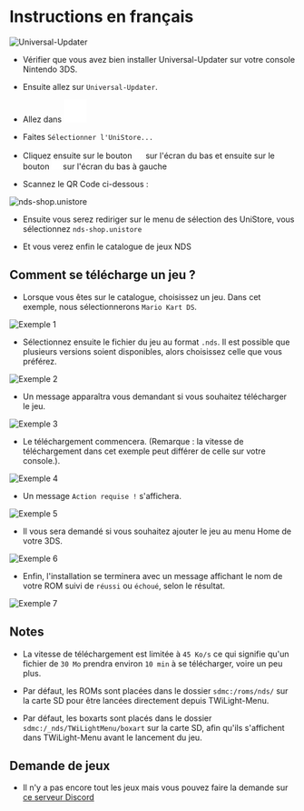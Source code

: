 # Instructions en français

![Universal-Updater](https://raw.githubusercontent.com/TheRinzler65/NDS-Shop/main/docs/favicon.ico)

- Vérifier que vous avez bien installer Universal-Updater sur votre console Nintendo 3DS.

- Ensuite allez sur `Universal-Updater`.

- Allez dans ![Réglages](https://github.com/Universal-Team/Universal-Updater/raw/master/assets/gfx/sprites/settings.png)

- Faites `Sélectionner l'UniStore...`

- Cliquez ensuite sur le bouton ![Ajout](https://github.com/Universal-Team/Universal-Updater/raw/master/assets/gfx/sprites/add.png) sur l'écran du bas et ensuite sur le bouton ![QR Code](https://github.com/Universal-Team/Universal-Updater/raw/master/assets/gfx/sprites/qr_code.png) sur l'écran du bas à gauche

- Scannez le QR Code ci-dessous : 


![nds-shop.unistore](https://github.com/TheRinzler65/NDS-Shop/raw/main/qrcode-nds-shop.unistore.png)


- Ensuite vous serez rediriger sur le menu de sélection des UniStore, vous sélectionnez `nds-shop.unistore`

- Et vous verez enfin le catalogue de jeux NDS


## Comment se télécharge un jeu ?

- Lorsque vous êtes sur le catalogue, choisissez un jeu. Dans cet exemple, nous sélectionnerons `Mario Kart DS`.

![Exemple 1](https://github.com/TheRinzler65/NDS-Shop/raw/main/tutorial/screenshots/exemple1FR.png)

- Sélectionnez ensuite le fichier du jeu au format `.nds`. Il est possible que plusieurs versions soient disponibles, alors choisissez celle que vous préférez.

![Exemple 2](https://github.com/TheRinzler65/NDS-Shop/raw/main/tutorial/screenshots/exemple2FR.png)

- Un message apparaîtra vous demandant si vous souhaitez télécharger le jeu.

![Exemple 3](https://github.com/TheRinzler65/NDS-Shop/raw/main/tutorial/screenshots/exemple3FR.png)

- Le téléchargement commencera. (Remarque : la vitesse de téléchargement dans cet exemple peut différer de celle sur votre console.).

![Exemple 4](https://github.com/TheRinzler65/NDS-Shop/raw/main/tutorial/screenshots/exemple4FR.png)

- Un message `Action requise !` s'affichera.

![Exemple 5](https://github.com/TheRinzler65/NDS-Shop/raw/main/tutorial/screenshots/exemple5FR.png)

- Il vous sera demandé si vous souhaitez ajouter le jeu au menu Home de votre 3DS.

![Exemple 6](https://github.com/TheRinzler65/NDS-Shop/raw/main/tutorial/screenshots/exemple6FR.png)

- Enfin, l'installation se terminera avec un message affichant le nom de votre ROM suivi de `réussi` ou `échoué`, selon le résultat.

![Exemple 7](https://github.com/TheRinzler65/NDS-Shop/raw/main/tutorial/screenshots/exemple7FR.png)


## Notes

- La vitesse de téléchargement est limitée à `45 Ko/s` ce qui signifie qu'un fichier de `30 Mo` prendra environ  `10 min` à se télécharger, voire un peu plus.

- Par défaut, les ROMs sont placées dans le dossier `sdmc:/roms/nds/` sur la carte SD pour être lancées directement depuis TWiLight-Menu.

- Par défaut, les boxarts sont placés dans le dossier `sdmc:/_nds/TWiLightMenu/boxart` sur la carte SD, afin qu'ils s'affichent dans TWiLight-Menu avant le lancement du jeu.

## Demande de jeux

- Il n'y a pas encore tout les jeux mais vous pouvez faire la demande sur [ce serveur Discord](https://discord.gg/tWuMKd8ZHm)